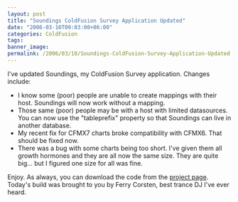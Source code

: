 ```yaml
---
layout: post
title: "Soundings ColdFusion Survey Application Updated"
date: "2006-03-10T09:03:00+06:00"
categories: ColdFusion 
tags: 
banner_image: 
permalink: /2006/03/10/Soundings-ColdFusion-Survey-Application-Updated
---
```


I've updated Soundings, my ColdFusion Survey application. Changes include:

<ul>
<li>I know some (poor) people are unable to create mappings with their host. Soundings will now work without a mapping.
<li>Those same (poor) people may be with a host with limited datasources. You can now use the "tableprefix" property so that Soundings can live in another database. 
<li>My recent fix for CFMX7 charts broke compatibility with CFMX6. That should be fixed now.
<li>There was a bug with some charts being too short. I've given them all growth hormones and they are all now the same size. They are quite big... but I figured one size for all was fine. 
</ul>

Enjoy. As always, you can download the code from the <a href="http://ray.camdenfamily.com/projects/soundings">project page</a>. Today's build was brought to you by Ferry Corsten, best trance DJ I've ever heard.